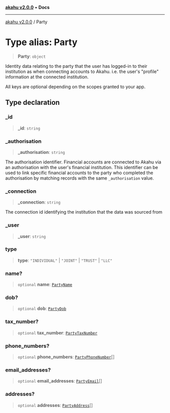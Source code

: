 [**akahu v2.0.0**](../README.md) • **Docs**

***

[akahu v2.0.0](../README.md) / Party

# Type alias: Party

> **Party**: `object`

Identity data relating to the party that the user has logged-in to their
institution as when connecting accounts to Akahu. i.e. the user's "profile"
information at the connected institution.

All keys are optional depending on the scopes granted to your app.

## Type declaration

### \_id

> **\_id**: `string`

### \_authorisation

> **\_authorisation**: `string`

The authorisation identifier. Financial accounts are connected to Akahu via
an authorisation with the user's financial institution. This identifier can
be used to link specific financial accounts to the party who completed the
authorisation by matching records with the same `_authorisation` value.

### \_connection

> **\_connection**: `string`

The connection id identifying the institution that the data was sourced from

### \_user

> **\_user**: `string`

### type

> **type**: `"INDIVIDUAL"` \| `"JOINT"` \| `"TRUST"` \| `"LLC"`

### name?

> `optional` **name**: [`PartyName`](PartyName.md)

### dob?

> `optional` **dob**: [`PartyDob`](PartyDob.md)

### tax\_number?

> `optional` **tax\_number**: [`PartyTaxNumber`](PartyTaxNumber.md)

### phone\_numbers?

> `optional` **phone\_numbers**: [`PartyPhoneNumber`](PartyPhoneNumber.md)[]

### email\_addresses?

> `optional` **email\_addresses**: [`PartyEmail`](PartyEmail.md)[]

### addresses?

> `optional` **addresses**: [`PartyAddress`](PartyAddress.md)[]
